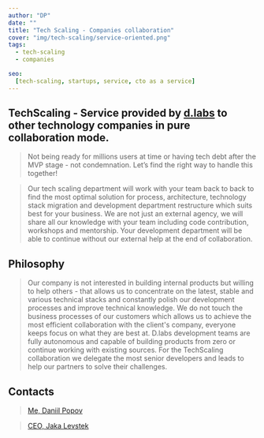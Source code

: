 ```yaml
---
author: "DP"
date: ""
title: "Tech Scaling - Companies collaboration"
cover: "img/tech-scaling/service-oriented.png"
tags:
  - tech-scaling
  - companies

seo:
  [tech-scaling, startups, service, cto as a service]
---
```


## TechScaling - Service provided by [d.labs](https://dlabs.io) to other technology companies in pure collaboration mode.

> Not being ready for millions users at time or having tech debt after the MVP stage - not condemnation. Let’s find the right way to handle this together!

> Our tech scaling department will work with your team back to back to find the most optimal solution for process, architecture, technology stack migration and development department restructure which suits best for your business. We are not just an external agency, we will share all our knowledge with your team including code contribution, workshops and mentorship. Your development department will be able to continue without our external help at the end of collaboration.

<!-- ## Steps @todo -->

## Philosophy

> Our company is not interested in building internal products but willing to help others - that allows us to concentrate on the latest, stable and various technical stacks and constantly polish our development processes and improve technical knowledge. We do not touch the business processes of our customers which allows us to achieve the most efficient collaboration with the client's company, everyone keeps focus on what they are best at. D.labs development teams are fully autonomous and capable of building products from zero or continue working with existing sources. For the TechScaling collaboration we delegate the most senior developers and leads to help our partners to solve their challenges.

## Contacts

> [Me, Daniil Popov](https://www.linkedin.com/in/mrpopov/)

> [CEO, Jaka Levstek](https://www.linkedin.com/in/jakal/)